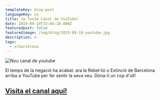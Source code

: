 ```yaml
---
templateKey: blog-post
languageKey: ca
title: Ja Tenim Canal de YouTube!
date: 2019-09-10T15:04:10.000Z
featuredpost: false
featuredimage: /img/blog/2019-09-10-youtube.jpg
description: >-
tags:
  - xrbarcelona
---
```


![Nou canal de youtube](/img/blog/2019-09-10-youtube.jpg)

El temps de la negació ha acabat: ara la Rebel·lió o Extinció de Barcelona arriba a YouTube per fer sentir la seva veu. Dóna-li un cop d'ull!

## [Visita el canal aquí!](https://www.youtube.com/channel/UCBnq8mEEDZ4Cs1-exn_HPFg)
